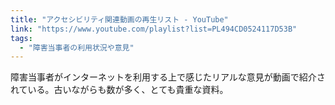 ```yaml
---
title: "アクセシビリティ関連動画の再生リスト - YouTube"
link: "https://www.youtube.com/playlist?list=PL494CD0524117D53B"
tags:
  - "障害当事者の利用状況や意見"
---
```


障害当事者がインターネットを利用する上で感じたリアルな意見が動画で紹介されている。古いながらも数が多く、とても貴重な資料。
